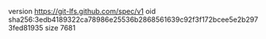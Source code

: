 version https://git-lfs.github.com/spec/v1
oid sha256:3edb4189322ca78986e25536b2868561639c92f3f172bcee5e2b2973fed81935
size 7681
